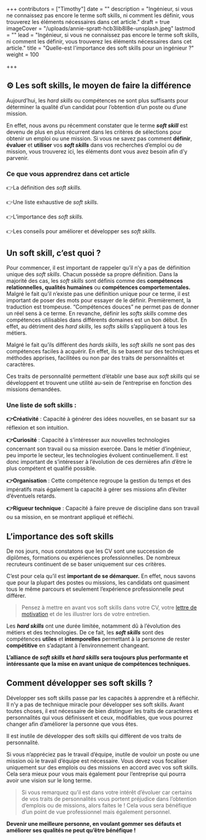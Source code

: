 +++
contributors = ["Timothy"]
date = ""
description = "Ingénieur, si vous ne connaissez pas encore le terme soft skills, ni comment les définir, vous trouverez les éléments nécessaires dans cet article."
draft = true
imageCover = "/uploads/annie-spratt-hcb3lib8l8e-unsplash.jpeg"
lastmod = ""
lead = "Ingénieur, si vous ne connaissez pas encore le terme soft skills, ni comment les définir, vous trouverez les éléments nécessaires dans cet article."
title = "Quelle-est l'importance des soft skills pour un ingénieur ?"
weight = 100

+++
## ⚙️ Les soft skills, le moyen de faire la différence

Aujourd’hui, les _hard skills_ ou compétences ne sont plus suffisants pour déterminer la qualité d’un candidat pour l’obtention d’un poste ou d’une mission.

En effet, nous avons pu récemment constater que le terme **_soft skill_** est devenu de plus en plus récurrent dans les critères de sélections pour obtenir un emploi ou une mission. Si vous ne savez pas comment **définir**, **évaluer** et **utiliser** vos **_soft skills_** dans vos recherches d’emploi ou de mission, vous trouverez ici, les éléments dont vous avez besoin afin d’y parvenir.

### Ce que vous apprendrez dans cet article

👉La définition des _soft skills._

👉Une liste exhaustive de _soft skills._

👉L’importance des _soft skills._

👉Les conseils pour améliorer et développer ses _soft skills._

## Un soft skill, c’est quoi ?

Pour commencer, il est important de rappeler qu’il n’y a pas de définition unique des _soft skills_. Chacun possède sa propre définition. Dans la majorité des cas, les _soft skills_ sont définis comme des **compétences relationnelles, qualités humaines** ou **compétences comportementales.** Malgré le fait qu’il n’existe pas une définition unique pour ce terme, il est important de poser des mots pour essayer de le définir. Premièrement, la traduction est trompeuse. “Compétences douces” ne permet pas de donner un réel sens à ce terme. En revanche, définir les _softs skills_ comme des compétences utilisables dans différents domaines est un bon début. En effet, au détriment des _hard skills_, les _softs skills_ s’appliquent à tous les métiers.

Malgré le fait qu’ils diffèrent des _hards skills_, les _soft skills_ ne sont pas des compétences faciles à acquérir. En effet, ils se basent sur des techniques et méthodes apprises, facilitées ou non par des traits de personnalités et caractères.

Ces traits de personnalité permettent d’établir une base aux _soft skills_ qui se développent et trouvent une utilité au-sein de l’entreprise en fonction des missions demandées.

### Une liste de soft skills :

**👉Créativité** : Capacité à générer des idées nouvelles, en se basant sur sa réflexion et son intuition.

**👉Curiosité** : Capacité à s’intéresser aux nouvelles technologies concernant son travail ou sa mission exercée. Dans le métier d’ingénieur, peu importe le secteur, les technologies évoluent continuellement. Il est donc important de s’intéresser à l’évolution de ces dernières afin d’être le plus compétent et qualifié possible.

**👉Organisation** : Cette compétence regroupe la gestion du temps et des impératifs mais également la capacité à gérer ses missions afin d’éviter d’éventuels retards.

**👉Rigueur technique** : Capacité à faire preuve de discipline dans son travail ou sa mission, en se montrant appliqué et réfléchi.

## L’importance des soft skills

De nos jours, nous constatons que les CV sont une succession de diplômes, formations ou expériences professionnelles. De nombreux recruteurs continuent de se baser uniquement sur ces critères.

C’est pour cela qu’il est **important de se démarquer.** En effet, nous savons que pour la plupart des postes ou missions, les candidats ont quasiment tous le même parcours et seulement l’expérience professionnelle peut différer.

> Pensez à mettre en avant vos soft skills dans votre CV, votre [lettre de motivation](https://ressources.yalink.fr/blog/comment-%C3%A9crire-une-lettre-de-motivation-pour-un-ing%C3%A9nieur/ "Comment écrire une lettre de motivation pour un ingénieur ?") et de les illustrer lors de votre entretien.

Les **_hard skills_** ont une durée limitée, notamment dû à l’évolution des métiers et des technologies. De ce fait, les **_soft skills_** sont des compétences **utiles** et **intemporelles** permettant à la personne de rester **compétitive** en s’adaptant à l’environnement changeant.

**L’alliance de _soft skills_ et _hard skills_ sera toujours plus performante et intéressante que la mise en avant unique de compétences techniques.**

## Comment développer ses soft skills ?

Développer ses soft skills passe par les capacités à apprendre et à réfléchir. Il n’y a pas de technique miracle pour développer ses soft skills. Avant toutes choses, il est nécessaire de bien distinguer les traits de caractères et personnalités qui vous définissent et ceux, modifiables, que vous pourrez changer afin d’améliorer la personne que vous êtes.

Il est inutile de développer des soft skills qui diffèrent de vos traits de personnalité.

Si vous n’appréciez pas le travail d’équipe, inutile de vouloir un poste ou une mission où le travail d’équipe est nécessaire. Vous devez vous focaliser uniquement sur des emplois ou des missions en accord avec vos soft skills. Cela sera mieux pour vous mais également pour l’entreprise qui pourra avoir une vision sur le long terme.

> Si vous remarquez qu’il est dans votre intérêt d’évoluer car certains de vos traits de personnalités vous portent préjudice dans l’obtention d’emplois ou de missions, alors faites le ! Cela vous sera bénéfique d’un point de vue professionnel mais également personnel.

**Devenir une meilleure personne, en voulant gommer ses défauts et améliorer ses qualités ne peut qu’être bénéfique !**